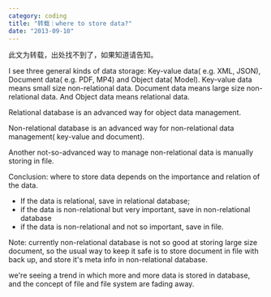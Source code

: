 ```yaml
---
category: coding
title: "转载｜where to store data?"
date: "2013-09-10"
---
```


此文为转载，出处找不到了，如果知道请告知。

I see three general kinds of data storage: Key-value data( e.g. XML, JSON), Document data( e.g. PDF, MP4) and Object data( Model). Key-value data means small size non-relational data. Document data means large size non-relational data. And Object data means relational data.

Relational database is an advanced way for object data management.

Non-relational database is an advanced way for non-relational data management( key-value and document).

Another not-so-advanced way to manage non-relational data is manually storing in file.

Conclusion: where to store data depends on the importance and relation of the data.

- If the data is relational, save in relational database;
- if the data is non-relational but very important, save in non-relational database﻿
- if the data is non-relational and not so important, save in file.

Note: currently non-relational database is not so good at storing large size document, so the usual way to keep it safe is to store document in file with back up, and store it's meta info in non-relational database.

we're seeing a trend in which more and more data is stored in database, and the concept of file and file system are fading away.
